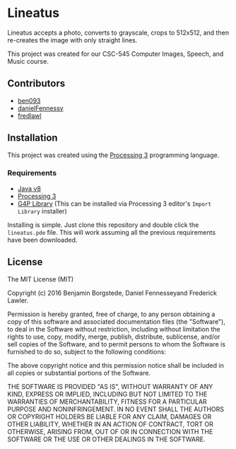 # Lineatus

Lineatus accepts a photo, converts to grayscale, crops to 512x512, and then re-creates the image with only straight lines.

This project was created for our CSC-545 Computer Images, Speech, and Music course.

## Contributors
* [ben093](https://github.com/ben093)
* [danielFennessy](https://github.com/danielFennessey)
* [fredlawl](https://github.com/fredlawl)

## Installation

This project was created using the [Processing 3](https://processing.org/download/?processing) programming language.

### Requirements

* [Java v8](http://www.java.com/en/download/mac_download.jsp)
* [Processing 3](https://processing.org/download/)
* [G4P Library](http://www.lagers.org.uk/g4p/index.html) (This can be installed via Processing 3 editor's `Import Library` installer)


Installing is simple. Just clone this repository and double click the `lineatus.pde` file. This will work assuming all the previous requirements have been downloaded.

## License
The MIT License (MIT)

Copyright (c) 2016 Benjamin Borgstede, Daniel Fennesseyand Frederick Lawler.

Permission is hereby granted, free of charge, to any person obtaining a copy
of this software and associated documentation files (the "Software"), to deal
in the Software without restriction, including without limitation the rights
to use, copy, modify, merge, publish, distribute, sublicense, and/or sell
copies of the Software, and to permit persons to whom the Software is
furnished to do so, subject to the following conditions:

The above copyright notice and this permission notice shall be included in all
copies or substantial portions of the Software.

THE SOFTWARE IS PROVIDED "AS IS", WITHOUT WARRANTY OF ANY KIND, EXPRESS OR
IMPLIED, INCLUDING BUT NOT LIMITED TO THE WARRANTIES OF MERCHANTABILITY,
FITNESS FOR A PARTICULAR PURPOSE AND NONINFRINGEMENT. IN NO EVENT SHALL THE
AUTHORS OR COPYRIGHT HOLDERS BE LIABLE FOR ANY CLAIM, DAMAGES OR OTHER
LIABILITY, WHETHER IN AN ACTION OF CONTRACT, TORT OR OTHERWISE, ARISING FROM,
OUT OF OR IN CONNECTION WITH THE SOFTWARE OR THE USE OR OTHER DEALINGS IN THE
SOFTWARE.

